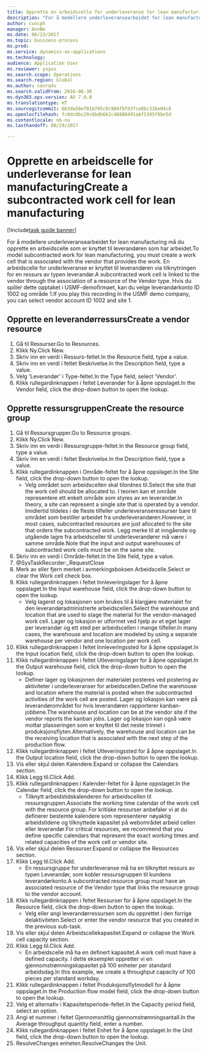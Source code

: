 ```yaml
--- 
title: Opprette en arbeidscelle for underleveranse for lean manufacturing
description: "For å modellere underleveransearbeidet for lean manufacturing må du opprette en arbeidscelle som er knyttet til leverandøren som har arbeidet."
author: cvocph
manager: AnnBe
ms.date: 06/23/2017
ms.topic: business-process
ms.prod: 
ms.service: dynamics-ax-applications
ms.technology: 
audience: Application User
ms.reviewer: yuyus
ms.search.scope: Operations
ms.search.region: Global
ms.author: conradv
ms.search.validFrom: 2016-06-30
ms.dyn365.ops.version: AX 7.0.0
ms.translationtype: HT
ms.sourcegitcommit: 663da58ef01b705c0c984fbfd3fce8bc31be04c6
ms.openlocfilehash: fc8dc0bc29c6bdb662c46808491abf5395f0be5d
ms.contentlocale: nb-no
ms.lasthandoff: 08/29/2017

---
```

# <a name="create-a-subcontracted-work-cell-for-lean-manufacturing"></a><span data-ttu-id="698d4-103">Opprette en arbeidscelle for underleveranse for lean manufacturing</span><span class="sxs-lookup"><span data-stu-id="698d4-103">Create a subcontracted work cell for lean manufacturing</span></span>

[!include[task guide banner](../../includes/task-guide-banner.md)]

<span data-ttu-id="698d4-104">For å modellere underleveransearbeidet for lean manufacturing må du opprette en arbeidscelle som er knyttet til leverandøren som har arbeidet.</span><span class="sxs-lookup"><span data-stu-id="698d4-104">To model subcontracted work for lean manufacturing, you must create a work cell that is associated with the vendor that provides the work.</span></span> <span data-ttu-id="698d4-105">En arbeidscelle for underleveranse er knyttet til leverandøren via tilknytningen for en ressurs av typen leverandør.</span><span class="sxs-lookup"><span data-stu-id="698d4-105">A subcontracted work cell is linked to the vendor through the association of a resource of the Vendor type.</span></span> <span data-ttu-id="698d4-106">Hvis du spiller dette opptaket i USMF-demofirmaet, kan du velge leverandørkonto ID 1002 og område 1.</span><span class="sxs-lookup"><span data-stu-id="698d4-106">If you play this recording in the USMF demo company, you can select vendor account ID 1002 and site 1.</span></span>


## <a name="create-a-vendor-resource"></a><span data-ttu-id="698d4-107">Opprette en leverandørressurs</span><span class="sxs-lookup"><span data-stu-id="698d4-107">Create a vendor resource</span></span>
1. <span data-ttu-id="698d4-108">Gå til Ressurser.</span><span class="sxs-lookup"><span data-stu-id="698d4-108">Go to Resources.</span></span>
2. <span data-ttu-id="698d4-109">Klikk Ny.</span><span class="sxs-lookup"><span data-stu-id="698d4-109">Click New.</span></span>
3. <span data-ttu-id="698d4-110">Skriv inn en verdi i Ressurs-feltet.</span><span class="sxs-lookup"><span data-stu-id="698d4-110">In the Resource field, type a value.</span></span>
4. <span data-ttu-id="698d4-111">Skriv inn en verdi i feltet Beskrivelse.</span><span class="sxs-lookup"><span data-stu-id="698d4-111">In the Description field, type a value.</span></span>
5. <span data-ttu-id="698d4-112">Velg 'Leverandør' i Type-feltet.</span><span class="sxs-lookup"><span data-stu-id="698d4-112">In the Type field, select 'Vendor'.</span></span>
6. <span data-ttu-id="698d4-113">Klikk rullegardinknappen i feltet Leverandør for å åpne oppslaget.</span><span class="sxs-lookup"><span data-stu-id="698d4-113">In the Vendor field, click the drop-down button to open the lookup.</span></span>

## <a name="create-the-resource-group"></a><span data-ttu-id="698d4-114">Opprette ressursgruppen</span><span class="sxs-lookup"><span data-stu-id="698d4-114">Create the resource group</span></span>
1. <span data-ttu-id="698d4-115">Gå til Ressursgrupper.</span><span class="sxs-lookup"><span data-stu-id="698d4-115">Go to Resource groups.</span></span>
2. <span data-ttu-id="698d4-116">Klikk Ny.</span><span class="sxs-lookup"><span data-stu-id="698d4-116">Click New.</span></span>
3. <span data-ttu-id="698d4-117">Skriv inn en verdi i Ressursgruppe-feltet.</span><span class="sxs-lookup"><span data-stu-id="698d4-117">In the Resource group field, type a value.</span></span>
4. <span data-ttu-id="698d4-118">Skriv inn en verdi i feltet Beskrivelse.</span><span class="sxs-lookup"><span data-stu-id="698d4-118">In the Description field, type a value.</span></span>
5. <span data-ttu-id="698d4-119">Klikk rullegardinknappen i Område-feltet for å åpne oppslaget.</span><span class="sxs-lookup"><span data-stu-id="698d4-119">In the Site field, click the drop-down button to open the lookup.</span></span>
    * <span data-ttu-id="698d4-120">Velg området som arbeidscellen skal tilordnes til.</span><span class="sxs-lookup"><span data-stu-id="698d4-120">Select the site that the work cell should be allocated to.</span></span> <span data-ttu-id="698d4-121">I teorien kan et område representere ett enkelt område som styres av en leverandør.</span><span class="sxs-lookup"><span data-stu-id="698d4-121">In theory, a site can represent a single site that is operated by a vendor.</span></span> <span data-ttu-id="698d4-122">Imidlertid tildeles i de fleste tilfeller underleveranseressurser bare til området som bestiller arbeidet fra underleverandøren.</span><span class="sxs-lookup"><span data-stu-id="698d4-122">However, in most cases, subcontracted resources are just allocated to the site that orders the subcontracted work.</span></span> <span data-ttu-id="698d4-123">Legg merke til at inngående og utgående lagre fra arbeidsceller til underleverandører må være i samme område.</span><span class="sxs-lookup"><span data-stu-id="698d4-123">Note that the input and output warehouses of subcontracted work cells must be on the same site.</span></span>  
6. <span data-ttu-id="698d4-124">Skriv inn en verdi i Område-feltet.</span><span class="sxs-lookup"><span data-stu-id="698d4-124">In the Site field, type a value.</span></span>
7. @SysTaskRecorder:_RequestClose
8. <span data-ttu-id="698d4-125">Merk av eller fjern merket i avmerkingsboksen Arbeidscelle.</span><span class="sxs-lookup"><span data-stu-id="698d4-125">Select or clear the Work cell check box.</span></span>
9. <span data-ttu-id="698d4-126">Klikk rullegardinknappen i feltet Innleveringslager for å åpne oppslaget.</span><span class="sxs-lookup"><span data-stu-id="698d4-126">In the Input warehouse field, click the drop-down button to open the lookup.</span></span>
    * <span data-ttu-id="698d4-127">Velg lageret og lokasjonen som brukes til å klargjøre materialet for den leverandøradministrerte arbeidscellen.</span><span class="sxs-lookup"><span data-stu-id="698d4-127">Select the warehouse and location that are used to stage the material for the vendor-managed work cell.</span></span> <span data-ttu-id="698d4-128">Lager og lokasjon er utformet ved hjelp av et eget lager per leverandør og ett sted per arbeidscellen i mange tilfeller.</span><span class="sxs-lookup"><span data-stu-id="698d4-128">In many cases, the warehouse and location are modeled by using a separate warehouse per vendor and one location per work cell.</span></span>  
10. <span data-ttu-id="698d4-129">Klikk rullegardinknappen i feltet Innleveringssted for å åpne oppslaget.</span><span class="sxs-lookup"><span data-stu-id="698d4-129">In the Input location field, click the drop-down button to open the lookup.</span></span>
11. <span data-ttu-id="698d4-130">Klikk rullegardinknappen i feltet Utleveringslager for å åpne oppslaget.</span><span class="sxs-lookup"><span data-stu-id="698d4-130">In the Output warehouse field, click the drop-down button to open the lookup.</span></span>
    * <span data-ttu-id="698d4-131">Definer lager og lokasjonen der materialet posteres ved postering av aktiviteter i underleveranser for arbeidscellen.</span><span class="sxs-lookup"><span data-stu-id="698d4-131">Define the warehouse and location where the material is posted when the subcontracted activities of the work cell are posted.</span></span> <span data-ttu-id="698d4-132">Lager og lokasjon kan være på leverandørområdet for hvis leverandøren rapporterer kanban-jobbene.</span><span class="sxs-lookup"><span data-stu-id="698d4-132">The warehouse and location can be at the vendor site if the vendor reports the kanban jobs.</span></span> <span data-ttu-id="698d4-133">Lager og lokasjon kan også være mottar plasseringen som er knyttet til det neste trinnet i produksjonsflyten.</span><span class="sxs-lookup"><span data-stu-id="698d4-133">Alternatively, the warehouse and location can be the receiving location that is associated with the next step of the production flow.</span></span>  
12. <span data-ttu-id="698d4-134">Klikk rullegardinknappen i feltet Utleveringssted for å åpne oppslaget.</span><span class="sxs-lookup"><span data-stu-id="698d4-134">In the Output location field, click the drop-down button to open the lookup.</span></span>
13. <span data-ttu-id="698d4-135">Vis eller skjul delen Kalendere.</span><span class="sxs-lookup"><span data-stu-id="698d4-135">Expand or collapse the Calendars section.</span></span>
14. <span data-ttu-id="698d4-136">Klikk Legg til.</span><span class="sxs-lookup"><span data-stu-id="698d4-136">Click Add.</span></span>
15. <span data-ttu-id="698d4-137">Klikk rullegardinknappen i Kalender-feltet for å åpne oppslaget.</span><span class="sxs-lookup"><span data-stu-id="698d4-137">In the Calendar field, click the drop-down button to open the lookup.</span></span>
    * <span data-ttu-id="698d4-138">Tilknytt arbeidstidskalenderen for arbeidscellen til ressursgruppen.</span><span class="sxs-lookup"><span data-stu-id="698d4-138">Associate the working time calendar of the work cell with the resource group.</span></span> <span data-ttu-id="698d4-139">For kritiske ressurser anbefaler vi at du definerer bestemte kalendere som representerer nøyaktig arbeidstidene og tilknyttede kapasitet på webområdet arbeid cellen eller leverandør.</span><span class="sxs-lookup"><span data-stu-id="698d4-139">For critical resources, we recommend that you define specific calendars that represent the exact working times and related capacities of the work cell or vendor site.</span></span>  
16. <span data-ttu-id="698d4-140">Vis eller skjul delen Ressurser.</span><span class="sxs-lookup"><span data-stu-id="698d4-140">Expand or collapse the Resources section.</span></span>
17. <span data-ttu-id="698d4-141">Klikk Legg til.</span><span class="sxs-lookup"><span data-stu-id="698d4-141">Click Add.</span></span>
    * <span data-ttu-id="698d4-142">En ressursgruppe for underleveranse må ha en tilknyttet ressurs av typen Leverandør, som kobler ressursgruppen til kundens leverandørkonto.</span><span class="sxs-lookup"><span data-stu-id="698d4-142">A subcontracted resource group must have an associated resource of the Vendor type that links the resource group to the vendor account.</span></span>  
18. <span data-ttu-id="698d4-143">Klikk rullegardinknappen i feltet Ressurser for å åpne oppslaget.</span><span class="sxs-lookup"><span data-stu-id="698d4-143">In the Resource field, click the drop-down button to open the lookup.</span></span>
    * <span data-ttu-id="698d4-144">Velg eller angi leverandørressursen som du opprettet i den forrige delaktiviteten.</span><span class="sxs-lookup"><span data-stu-id="698d4-144">Select or enter the vendor resource that you created in the previous sub-task.</span></span>  
19. <span data-ttu-id="698d4-145">Vis eller skjul delen Arbeidscellekapasitet.</span><span class="sxs-lookup"><span data-stu-id="698d4-145">Expand or collapse the Work cell capacity section.</span></span>
20. <span data-ttu-id="698d4-146">Klikk Legg til.</span><span class="sxs-lookup"><span data-stu-id="698d4-146">Click Add.</span></span>
    * <span data-ttu-id="698d4-147">En arbeidscelle må ha en definert kapasitet.</span><span class="sxs-lookup"><span data-stu-id="698d4-147">A work cell must have a defined capacity.</span></span> <span data-ttu-id="698d4-148">I dette eksemplet oppretter vi en gjennomstrømningskapasitet på 100 enheter per standard arbeidsdag.</span><span class="sxs-lookup"><span data-stu-id="698d4-148">In this example, we create a throughput capacity of 100 pieces per standard workday.</span></span>  
21. <span data-ttu-id="698d4-149">Klikk rullegardinknappen i feltet Produksjonsflytmodell for å åpne oppslaget.</span><span class="sxs-lookup"><span data-stu-id="698d4-149">In the Production flow model field, click the drop-down button to open the lookup.</span></span>
22. <span data-ttu-id="698d4-150">Velg et alternativ i Kapasitetsperiode-feltet.</span><span class="sxs-lookup"><span data-stu-id="698d4-150">In the Capacity period field, select an option.</span></span>
23. <span data-ttu-id="698d4-151">Angi et nummer i feltet Gjennomsnittlig gjennomstrømningsantall.</span><span class="sxs-lookup"><span data-stu-id="698d4-151">In the Average throughput quantity field, enter a number.</span></span>
24. <span data-ttu-id="698d4-152">Klikk rullegardinknappen i feltet Enhet for å åpne oppslaget.</span><span class="sxs-lookup"><span data-stu-id="698d4-152">In the Unit field, click the drop-down button to open the lookup.</span></span>
25. <span data-ttu-id="698d4-153">ResolveChanges enheten.</span><span class="sxs-lookup"><span data-stu-id="698d4-153">ResolveChanges the Unit.</span></span>


